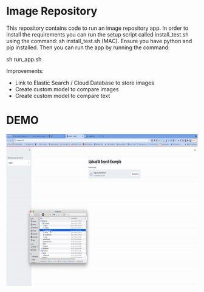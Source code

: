 # Image Repository

This repository contains code to run an image repository app. In order to install the requirements you can run the setup script called install_test.sh using the command: sh install_test.sh (MAC). Ensure you have python and pip installed. Then you can run the app by running the command: 

sh run_app.sh 

Improvements:

- Link to Elastic Search / Cloud Database to store images
- Create custom model to compare images
- Create custom model to compare text 

# DEMO
<img src="demo_gif.gif" width="800" height="400" />
